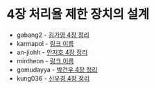 # 4장 처리율 제한 장치의 설계

- gabang2 - [김가영 4장 정리](https://www.notion.so/gabang2/4-9818a229a7c641a4a045ad93a40fe07d)
- karmapol - [링크 이름]()
- an-jiohh - [안지호 4장 정리](https://an-jiohh.github.io/blog/LSS4)
- mintheon - [링크 이름]()
- gomudayya - [박건우 4장 정리](https://leaf-oboe-6f1.notion.site/4-9ffbd1de0edf444882fe48fa7a7099c3?pvs=4)
- kung036 - [신우경 4장 정리](https://exclusive-fibula-5aa.notion.site/0e88dfe071a94b1bae6a3c405e6e2cb9?pvs=4) 
